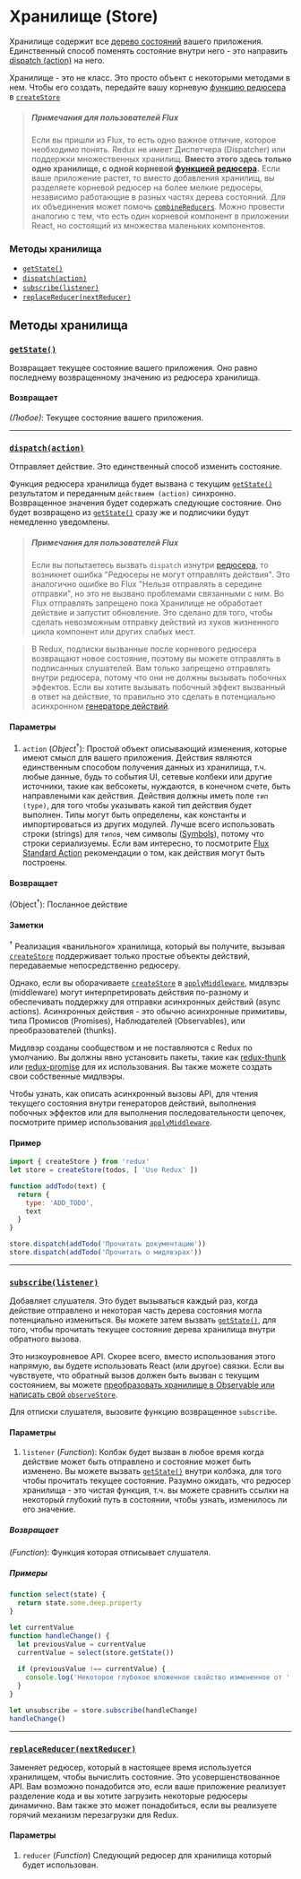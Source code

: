 # Хранилище (Store)

Хранилище содержит все [дерево состояний](../Glossary.md#state) вашего приложения.
Единственный способ поменять состояние внутри него - это направить [dispatch (action)](../Glossary.md#action) на него.

Хранилище - это не класс. Это просто объект с некоторыми методами в нем. Чтобы его создать, передайте вашу корневую [функцию редюсера](../Glossary.md#reducer) в [`createStore`](createStore.md)

>##### Примечания для пользователей Flux
>Если вы пришли из Flux, то есть одно важное отличие, которое необходимо понять. Redux не имеет Диспетчера (Dispatcher) или поддержки множественных хранилищ. **Вместо этого здесь только одно хранилище, с одной корневой [функцией редюсера](../Glossary.md#reducer).** Если ваше приложение растет, то вместо добавления хранилищ, вы разделяете корневой редюсер на более мелкие редюсеры, независимо работающие в разных частях дерева состояний. Для их объединения может помочь [`combineReducers`](combineReducers.md). Можно провести аналогию с тем, что есть один корневой компонент в приложении React, но состоящий из множества маленьких компонентов.

### Методы хранилища

- [`getState()`](#getState)
- [`dispatch(action)`](#dispatch)
- [`subscribe(listener)`](#subscribe)
- [`replaceReducer(nextReducer)`](#replaceReducer)

## Методы хранилища

### <a id='getState'></a>[`getState()`](#getState)

Возвращает текущее состояние вашего приложения.
Оно равно последнему возвращенному значению из редюсера хранилища.

#### Возвращает

*(Любое)*: Текущее состояние вашего приложения.

<hr>

### <a id='dispatch'></a>[`dispatch(action)`](#dispatch)

Отправляет действие. Это единственный способ изменить состояние.

Функция редюсера хранилища будет вызвана с текущим [`getState()`](#getState) результатом и переданным `действием (action)` синхронно. Возвращенное значения будет содержать следующие состояние. Оно будет возвращено из [`getState()`](#getState) сразу же и подписчики будут немедленно уведомлены.

>##### Примечания для пользователей Flux
>Если вы попытаетесь вызвать `dispatch` изнутри [редюсера](../Glossary.md#reducer), то возникнет ошибка "Редюсеры не могут отправлять действия". Это аналогично ошибке во Flux "Нельзя отправлять в середине отправки", но это не вызвано проблемами связанными с ним. Во Flux отправлять запрещено пока Хранилище не обработает действие и запустит обновление. Это сделано для того, чтобы сделать невозможным отправку действий из хуков жизненного цикла компонент или других слабых мест.

>В Redux, подписки вызванные после корневого редюсера возвращают новое состояние, поэтому вы можете отправлять в подписанных слушателей. Вам только запрещено отправлять внутри редюсера, потому что они не должны вызывать побочных эффектов. Если вы хотите вызывать побочный эффект вызванный в ответ на действие, то правильно это сделать в потенциально асинхронном [генераторе действий](../Glossary.md#action-creator).

#### Параметры
1. `action` (*Object*<sup>†</sup>): Простой объект описывающий изменения, которые имеют смысл для вашего приложения. Действия являются единственным способом получения данных из хранилища, т.ч. любые данные, будь то события UI, сетевые колбеки или другие источники, такие как вебсокеты, нуждаются, в конечном счете, быть направлеными как действия. Действия должны иметь поле `тип (type)`, для того чтобы указывать какой тип действия будет выполнен. Типы могут быть определены, как константы и импортироваться из других модулей. Лучше всего использовать строки (strings) для `типов`, чем символы ([Symbols](https://developer.mozilla.org/en/docs/Web/JavaScript/Reference/Global_Objects/Symbol)), потому что строки сериализуемы. Если вам интересно, то посмотрите [Flux Standard Action](https://github.com/acdlite/flux-standard-action) рекомендации о том, как действия могут быть построены.

#### Возвращает

(Object<sup>†</sup>): Посланное действие

#### Заметки

<sup>†</sup> Реализация «ванильного» хранилища, который вы получите, вызывая [`createStore`](createStore.md) поддерживает только простые объекты действий, передаваемые непосредственно редюсеру.

Однако, если вы оборачиваете [`createStore`](createStore.md) в [`applyMiddleware`](applyMiddleware.md), мидлвэры (middleware) могут интерпретировать действия по-разному и обеспечивать поддержку для отправки асинхронных действий (async actions). Асинхронных действия - это обычно асинхронные примитивы, типа Промисов (Promises), Наблюдателей (Observables), или преобразователей (thunks).

Мидлвэр созданы сообществом и не поставляются с Redux по умолчанию. Вы должны явно установить пакеты, такие как [redux-thunk](https://github.com/gaearon/redux-thunk) или [redux-promise](https://github.com/acdlite/redux-promise) для их использования. Вы также можете создать свои собственные мидлвэры. 

Чтобы узнать, как описать асинхронный вызовы API, для чтения текущего состояния внутри генераторов действий, выполнения побочных эффектов или для выполнения последовательности цепочек, посмотрите пример использования [`applyMiddleware`](applyMiddleware.md).

#### Пример

```js
import { createStore } from 'redux'
let store = createStore(todos, [ 'Use Redux' ])

function addTodo(text) {
  return {
    type: 'ADD_TODO',
    text
  }
}

store.dispatch(addTodo('Прочитать документацию'))
store.dispatch(addTodo('Прочитать о мидлвэрах'))
```

<hr>

### <a id='subscribe'></a>[`subscribe(listener)`](#subscribe)
Добавляет слушателя. Это будет вызываться каждый раз, когда действие отправлено и некоторая часть дерева состояния могла потенциально измениться. Вы можете затем вызвать [`getState()`](#getState),  для того, чтобы прочитать текущее состояние дерева хранилища внутри обратного вызова.

Это низкоуровневое API. Скорее всего, вместо использования этого напрямую, вы будете использовать React (или другое) связки. Если вы чувствуете, что обратный вызов должен быть вызван с текущим состоянием, вы можете [преобразовать хранилище в Observable или написать свой `observeStore`](https://github.com/rackt/redux/issues/303#issuecomment-125184409).

Для отписки слушателя, вызовите функцию возвращенное `subscribe`.

#### Параметры 

1. `listener` (*Function*): Колбэк будет вызван в любое время когда действие может быть отправлено и состояние может быть изменено. Вы можете вызвать [`getState()`](#getState) внутри колбэка, для того чтобы прочитать текущее состояние. Разумно ожидать, что редюсер хранилища - это  чистая функция, т.ч. вы можете сравнить ссылки на некоторый глубокий путь в состоянии, чтобы узнать, изменилось ли его значение.

##### Возвращает

(*Function*): Функция которая отписывает слушателя.

##### Примеры

```js
function select(state) {
  return state.some.deep.property
}

let currentValue
function handleChange() {
  let previousValue = currentValue
  currentValue = select(store.getState())
  
  if (previousValue !== currentValue) {
    console.log('Некоторое глубокое вложенное свойство измененное от ', previousValue, 'к', currentValue)
  }
}

let unsubscribe = store.subscribe(handleChange)
handleChange()
```

<hr>

### <a id='replaceReducer'></a>[`replaceReducer(nextReducer)`](#replaceReducer)

Заменяет редюсер, который в настоящее время используется хранилищем, чтобы вычислить состояние. Это усовершенствованное API. Вам возможно понадобится это, если ваше приложение реализует разделение кода и вы хотите загрузить некоторые редюсеры динамично. Вам также это может понадобиться, если вы реализуете горячий механизм перезагрузки для Redux.

#### Параметры

1. `reducer` (*Function*) Следующий редюсер для хранилища который будет использован.

